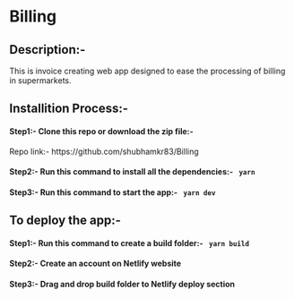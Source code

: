 # Billing
<h2>Description:-</h2>
<p>This is invoice creating web app designed to ease the processing of billing in supermarkets.</p>

<h2>Installition Process:-</h2>
<h4>Step1:- Clone this repo or download the zip file:- </h4>
Repo link:- https://github.com/shubhamkr83/Billing
  
<h4>Step2:- Run this command to install all the dependencies:- <code> yarn </code>  </h4>

<h4>Step3:- Run this command to start the app:- <code> yarn dev </code> </h4>

<h2>To deploy the app:-</h2>
<h4>Step1:- Run this command to create a build folder:- <code> yarn build </code></h4>
<h4>Step2:- Create an account on Netlify website</h4>
<h4>Step3:- Drag and drop build folder to Netlify deploy section</h4>

